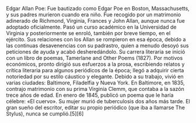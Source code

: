 Edgar Allan Poe: Fue bautizado como Edgar Poe en Boston, Massachusetts, y sus padres murieron cuando era niño. Fue recogido por un matrimonio adinerado de Richmond, Virginia, Frances y John Allan, aunque nunca fue adoptado oficialmente. Pasó un curso académico en la Universidad de Virginia y posteriormente se enroló, también por breve tiempo, en el ejército. Sus relaciones con los Allan se rompieron en esa época, debido a las continuas desavenencias con su padrastro, quien a menudo desoyó sus peticiones de ayuda y acabó desheredándolo. Su carrera literaria se inició con un libro de poemas, Tamerlane and Other Poems (1827). Por motivos económicos, pronto dirigió sus esfuerzos a la prosa, escribiendo relatos y crítica literaria para algunos periódicos de la época; llegó a adquirir cierta notoriedad por su estilo cáustico y elegante. Debido a su trabajo, vivió en varias ciudades: Baltimore, Filadelfia y Nueva York. En Baltimore, en 1835, contrajo matrimonio con su prima Virginia Clemm, que contaba a la sazón trece años de edad. En enero de 1845, publicó un poema que le haría célebre: «El cuervo». Su mujer murió de tuberculosis dos años más tarde. El gran sueño del escritor, editar su propio periódico (que iba a llamarse The Stylus), nunca se cumplió.[5]​[6]​
